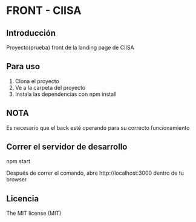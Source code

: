 # FRONT - CIISA 

## Introducción

Proyecto(prueba) front de la landing page de CIISA

## Para uso

1. Clona el proyecto
2. Ve a la carpeta del proyecto
3. Instala las dependencias con npm install

## NOTA

Es necesario que el back esté operando para su correcto funcionamiento

## Correr el servidor de desarrollo

npm start

Después de correr el comando, abre http://localhost:3000 dentro de tu browser

## Licencia
The MIT license (MIT)
